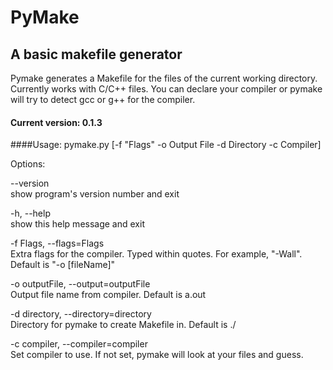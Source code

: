 # PyMake
## A basic makefile generator

Pymake generates a Makefile for the files of the current working directory. Currently works with C/C++ files. You can declare your compiler or pymake will try to detect gcc or g++ for the compiler. 

#### Current version: 0.1.3


####Usage: pymake.py [-f "Flags" -o Output File -d Directory -c Compiler]   

Options:  

  --version  
show program's version number and exit  

  -h, --help  
show this help message and exit   
 
  -f Flags, --flags=Flags  
Extra flags for the compiler. Typed within quotes. For example, "-Wall". Default is "-o [fileName]"  

  -o outputFile, --output=outputFile  
Output file name from compiler. Default is a.out    

  -d directory, --directory=directory  
Directory for pymake to create Makefile in. Default is ./  
  
  -c compiler, --compiler=compiler	
Set compiler to use. If not set, pymake will look at your files and guess.  


